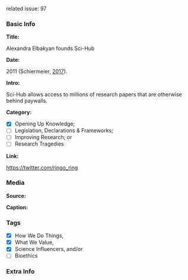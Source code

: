 related issue: 97
### Basic Info

**Title:**
<!-- Insert title for this story in line 7. The name of the GitHub file above must be: "[BCE or CE] YYYY [TITLE].md". For example, an event in 530 BC with the title "Thales falls into a well" would be called "BCE 0530 Thales falls into a well.md" -->
Alexandra Elbakyan founds Sci-Hub

**Date:**
<!-- Type in line 11 the date of this story, and link to a source confirming the selected date -->
2011 (Schiermeier, [2017](https://doi.org/10.1038/nature.2017.22196)).

**Intro:**
<!-- Share in line 15 a brief intro to the story (keep it under 240 characters) -->
Sci-Hub allows access to millions of research papers that are otherwise behind paywalls.

**Category:** 
<!-- Select one (and ONLY ONE) by typing "x" between "[ ]". -->

- [x] Opening Up Knowledge;
- [ ] Legislation, Declarations & Frameworks;
- [ ] Improving Research; or
- [ ] Research Tragedies

**Link:**
<!-- Not necessary, can say "N/A" or be a link to the story's pertinent document/article/book; as an example, the *Code of Hammurabi* links to the very [*Code of Hammurabi*](https://avalon.law.yale.edu/ancient/hamframe.asp). Type in line 27. -->
https://twitter.com/ringo_ring

### Media

**Source:** 
<!-- Share in line 33 direct link to an image that can be shared following its copyright; [Wikimedia Commons](https://commons.wikimedia.org/wiki/Commons:Reusing_content_outside_Wikimedia) is a good place to look -->


**Caption:** 
<!-- Insert a description of the image in line 37; be detailed as this will serve as ALT text -->


### Tags
<!-- Type "x" between "[ ]" for all revelvant tags: -->

- [x] How We Do Things, 
- [x] What We Value, 
- [x] Science Influencers, and/or 
- [ ] Bioethics

### Extra Info
<!-- Paste the story onto line 49! Remember: a line is a paragraph and a blank line must be placed between paragraphs. -->
